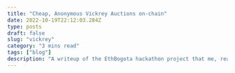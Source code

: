 ```yaml
---
title: "Cheap, Anonymous Vickrey Auctions on-chain"
date: 2022-10-19T22:12:03.284Z
type: posts
draft: false
slug: "vickrey"
category: "3 mins read"
tags: ["blog"]
description: "A writeup of the EthBogota hackathon project that me, real_philogy, and out.eth put together"
---
```

